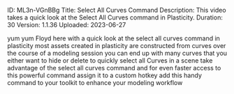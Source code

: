 ID: ML3n-VGnBBg
Title: Select All Curves Command
Description: This video takes a quick look at the Select All Curves command in Plasticity.
Duration: 30
Version: 1.1.36
Uploaded: 2023-06-27

yum yum Floyd here with a quick look at
the select all curves command in
plasticity most assets created in
plasticity are constructed from curves
over the course of a modeling session
you can end up with many curves that you
either want to hide or delete to quickly
select all Curves in a scene take
advantage of the select all curves
command and for even faster access to
this powerful command assign it to a
custom hotkey add this handy command to
your toolkit to enhance your modeling
workflow
